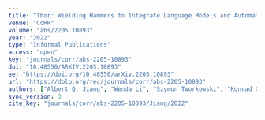 ```yaml
---
title: "Thor: Wielding Hammers to Integrate Language Models and Automated Theorem Provers."
venue: "CoRR"
volume: "abs/2205.10893"
year: "2022"
type: "Informal Publications"
access: "open"
key: "journals/corr/abs-2205-10893"
doi: "10.48550/ARXIV.2205.10893"
ee: "https://doi.org/10.48550/arXiv.2205.10893"
url: "https://dblp.org/rec/journals/corr/abs-2205-10893"
authors: ["Albert Q. Jiang", "Wenda Li", "Szymon Tworkowski", "Konrad Czechowski", "Tomasz Odrzyg\u00f3zdz", "Piotr Milos", "Yuhuai Wu", "Mateja Jamnik"]
sync_version: 3
cite_key: "journals/corr/abs-2205-10893/Jiang/2022"
---
```

